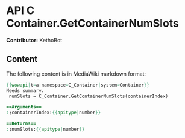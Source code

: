 # API C Container.GetContainerNumSlots

**Contributor:** KethoBot

## Content

The following content is in MediaWiki markdown format:

```mediawiki
{{wowapi|t=a|namespace=C_Container|system=Container}}
Needs summary.
 numSlots = C_Container.GetContainerNumSlots(containerIndex)

==Arguments==
:;containerIndex:{{apitype|number}}

==Returns==
:;numSlots:{{apitype|number}}
```